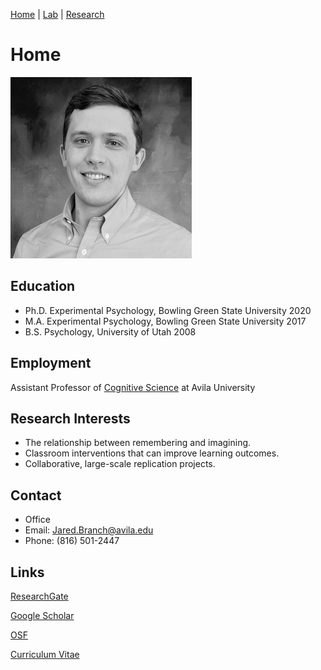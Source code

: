 [Home](https://jaredbranch.github.io/) | [Lab](https://jaredbranch.github.io/lab) | [Research](https://jaredbranch.github.io/research)
# Home
![](BranchJ(2).jpg)
  

## Education
* Ph.D. Experimental Psychology, Bowling Green State University 2020
* M.A. Experimental Psychology, Bowling Green State University 2017
* B.S. Psychology, University of Utah 2008


## Employment
Assistant Professor of [Cognitive Science](http://catalog.avila.edu/preview_program.php?catoid=14&poid=1836) at Avila University

## Research Interests
- The relationship between remembering and imagining.
- Classroom interventions that can improve learning outcomes. 
- Collaborative, large-scale replication projects.

## Contact

* Office
* Email: [Jared.Branch@avila.edu](mailto:Jared.Branch@avila.edu)
* Phone: (816) 501-2447

## Links
[ResearchGate](https://www.researchgate.net/profile/Jared_Branch)

[Google Scholar](https://scholar.google.com/citations?user=HnuYVnsAAAAJ&hl=en)

[OSF](https://osf.io/3b7eg/)

[Curriculum Vitae](https://drive.google.com/file/d/1Q0JiuC8dcB6SHJw_LV9OQMuo799ARIL_/view?usp=sharing)

